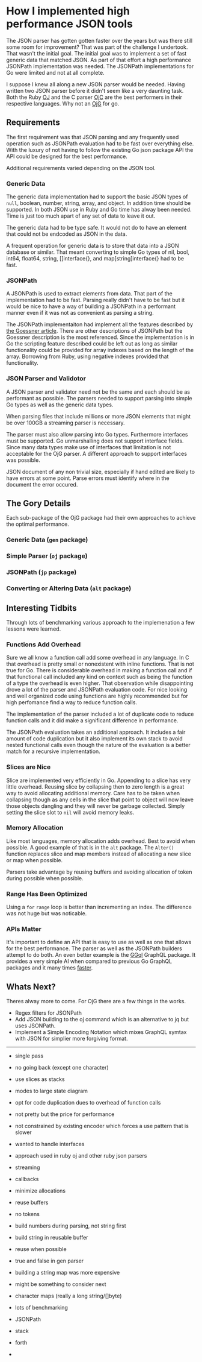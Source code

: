# How I implemented high performance JSON tools

The JSON parser has gotten gotten faster over the years but was there
still some room for improvement? That was part of the challenge I
undertook. That wasn't the initial goal. The initial goal was to
implement a set of fast generic data that matched JSON. As part of
that effort a high performance JSONPath implementation was needed. The
JSONPath implementations for Go were limited and not at all
complete.

I suppose I knew all along a new JSON parser would be needed. Having
written two JSON parser before it didn't seem like a very daunting
task. Both the Ruby [OJ](https://github.com/ohler55/oj) and the C
parser [OjC](https://github.com/ohler55/ojc) are the best performers
in their respective languages. Why not an
[OjG](https://github.com/ohler55/ojg) for go.

## Requirements

The first requirement was that JSON parsing and any frequently used
operation such as JSONPath evaluation had to be fast over everything
else. With the luxury of not having to follow the existing Go json
package API the API could be designed for the best performance.

Additional requirements varied depending on the JSON tool.

### Generic Data

The generic data implementation had to support the basic JSON types of
`null`, boolean, number, string, array, and object. In addition time
should be supported. In both JSON use in Ruby and Go time has alway
been needed. Time is just too much apart of any set of data to leave
it out.

The generic data had to be type safe. It would not do to have an
element that could not be endcoded as JSON in the data.

A frequent operation for generic data is to store that data into a
JSON database or similar. That meant converting to simple Go types of
nil, bool, int64, float64, string, []interface{}, and
map[string]interface{} had to be fast.

### JSONPath

A JSONPath is used to extract elements from data. That part of the
implementation had to be fast. Parsing really didn't have to be fast
but it would be nice to have a way of building a JSONPath in a
performant manner even if it was not as convenient as parsing a
string.

The JSONPath implementaiton had implement all the features described
by [the Goessner
article](https://goessner.net/articles/JsonPath). There are other
descriptions of JSONPath but the Goessner description is the most
referenced. Since the implementation is in Go the scripting feature
described could be left out as long as similar functionality could be
provided for array indexes based on the length of the array. Borrowing
from Ruby, using negative indexes provided that functionality.

### JSON Parser and Validotor

A JSON parser and validator need not be the same and each should be as
performant as possible. The parsers needed to support parsing into
simple Go types as well as the generic data types.

When parsing files that include millions or more JSON elements that
might be over 100GB a streaming parser is necessary.

The parser must also allow parsing into Go types. Furthermore
interfaces must be supported. Go unmarshalling does not support
interface fields. Since many data types make use of interfaces that
limitation is not acceptable for the OjG parser. A different approach
to support interfaces was possible.

JSON document of any non trivial size, especially if hand edited are
likely to have errors at some point. Parse errors must identify where
in the document the error occured.

## The Gory Details

Each sub-package of the OjG package had their own approaches to
achieve the optimal performance.

### Generic Data (`gen` package)


### Simple Parser (`oj` package)


### JSONPath (`jp` package)


### Converting or Altering Data (`alt` package)


## Interesting Tidbits

Through lots of benchmarking various approach to the implemenation a
few lessons were learned.

### Functions Add Overhead

Sure we all know a function call add some overhead in any language. In
C that overhead is pretty small or nonexistent with inline
functions. That is not true for Go. There is considerable overhead in
making a function call and if that functional call included any kind
on context such as being the function of a type the overhead is even
higher. That observation while disappointing drove a lot of the parser
and JSONPath evaluation code. For nice looking and well organized code
using functions are highly recommended but for high perfomance find a
way to reduce function calls.

The implementation of the parser included a lot of duplicate code to
reduce function calls and it did make a significant difference in
performance.

The JSONPath evaluation takes an additional approach. It includes a
fair amount of code duplication but it also implement its own stack to
avoid nested functional calls even though the nature of the evaluation
is a better match for a recursive implementation.

### Slices are Nice

Slice are implemented very efficiently in Go. Appending to a slice has
very little overhead. Reusing slice by collapsing then to zero length
is a great way to avoid allocating additional memory. Care has to be
taken when collapsing though as any cells in the slice that point to
object will now leave those objects dangling and they will never be
garbage collected. Simply setting the slice slot to `nil` will avoid
memory leaks.

### Memory Allocation

Like most languages, memory allocation adds overhead. Best to avoid
when possible. A good example of that is in the `alt` package. The
`Alter()` function replaces slice and map members instead of
allocating a new slice or map when possible.

Parsers take advantage by reusing buffers and avoiding allocation of
token during possible when possible.

### Range Has Been Optimized

Using a `for` `range` loop is better than incrementing an index. The
difference was not huge but was noticable.

### APIs Matter

It's important to define an API that is easy to use as well as one
that allows for the best performance. The parser as well as the
JSONPath builders attempt to do both. An even better example is the
[GGql](https://github.com/uhn/ggql) GraphQL package. It provides a
very simple AI when compared to previous Go GraphQL packages and it
many times
[faster](https://github.com/the-benchmarker/graphql-benchmarks).


## Whats Next?

Theres alway more to come. For OjG there are a few things in the works.

 - Regex filters for JSONPath
 - Add JSON building to the oj command which is an alternative to jq but uses JSONPath.
 - Implement a Simple Encoding Notation which mixes GraphQL symtax with JSON for simplier more forgiving format.

-----------------------------------

 - single pass
  - no going back (except one character)
 - use slices as stacks
 - modes to large state diagram
 - opt for code duplication dues to overhead of function calls
  - not pretty but the price for performance
 - not constrained by existing encoder which forces a use pattern that is slower


 - wanted to handle interfaces
  - approach used in ruby oj and other ruby json parsers
 - streaming
  - callbacks
 - minimize allocations
 - reuse buffers
 - no tokens
 - build numbers during parsing, not string first
 - build string in reusable buffer
 - reuse when possible
  - true and false in gen parser
  - building a string map was more expensive
   - might be something to consider next
 - character maps (really a long string/[]byte)
 - lots of benchmarking

- JSONPath
 - stack
  - forth
  -
